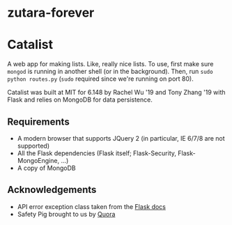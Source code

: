 zutara-forever
==============

# Catalist

A web app for making lists. Like, really nice lists.
To use, first make sure `mongod` is running in another shell (or in the background). Then, run `sudo python routes.py` (`sudo` required since we're running on port 80).

Catalist was built at MIT for 6.148 by Rachel Wu '19 and Tony Zhang '19 with Flask and relies on MongoDB for data persistence.

## Requirements
* A modern browser that supports JQuery 2 (in particular, IE 6/7/8 are not supported)
* All the Flask dependencies (Flask itself; Flask-Security, Flask-MongoEngine, ...)
* A copy of MongoDB

## Acknowledgements
* API error exception class taken from the [Flask docs](http://flask.pocoo.org/docs/0.10/patterns/apierrors/)
* Safety Pig brought to us by [Quora](http://qr.ae/RgLMU8)

